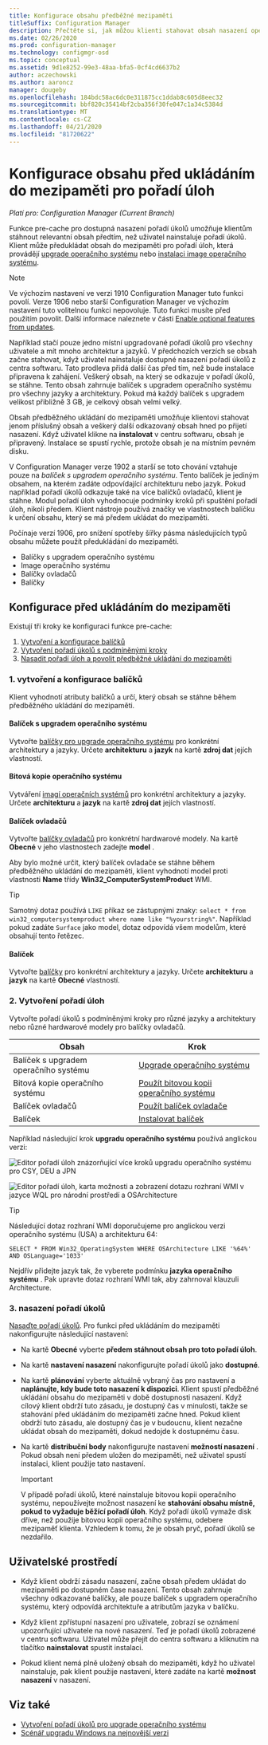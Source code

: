 ```yaml
---
title: Konfigurace obsahu předběžné mezipaměti
titleSuffix: Configuration Manager
description: Přečtěte si, jak můžou klienti stahovat obsah nasazení operačního systému, než uživatel nainstaluje pořadí úkolů.
ms.date: 02/26/2020
ms.prod: configuration-manager
ms.technology: configmgr-osd
ms.topic: conceptual
ms.assetid: 9d1e8252-99e3-48aa-bfa5-0cf4cd6637b2
author: aczechowski
ms.author: aaroncz
manager: dougeby
ms.openlocfilehash: 184bdc58ac6dc0e311875cc1ddab8c605d8eec32
ms.sourcegitcommit: bbf820c35414bf2cba356f30fe047c1a34c5384d
ms.translationtype: MT
ms.contentlocale: cs-CZ
ms.lasthandoff: 04/21/2020
ms.locfileid: "81720622"
---
```

# <a name="configure-pre-cache-content-for-task-sequences"></a>Konfigurace obsahu před ukládáním do mezipaměti pro pořadí úloh

*Platí pro: Configuration Manager (Current Branch)*

<!--1021244-->
Funkce pre-cache pro dostupná nasazení pořadí úkolů umožňuje klientům stáhnout relevantní obsah předtím, než uživatel nainstaluje pořadí úkolů. Klient může předukládat obsah do mezipaměti pro pořadí úloh, která provádějí [upgrade operačního systému](create-a-task-sequence-to-upgrade-an-operating-system.md) nebo [instalaci image operačního systému](create-a-task-sequence-to-install-an-operating-system.md).

> [!Note]  
> Ve výchozím nastavení ve verzi 1910 Configuration Manager tuto funkci povolí. Verze 1906 nebo starší Configuration Manager ve výchozím nastavení tuto volitelnou funkci nepovoluje. Tuto funkci musíte před použitím povolit. Další informace naleznete v části [Enable optional features from updates](../../core/servers/manage/install-in-console-updates.md#bkmk_options).<!--505213-->  

Například stačí pouze jedno místní upgradované pořadí úkolů pro všechny uživatele a mít mnoho architektur a jazyků. V předchozích verzích se obsah začne stahovat, když uživatel nainstaluje dostupné nasazení pořadí úkolů z centra softwaru. Tato prodleva přidá další čas před tím, než bude instalace připravena k zahájení. Veškerý obsah, na který se odkazuje v pořadí úkolů, se stáhne. Tento obsah zahrnuje balíček s upgradem operačního systému pro všechny jazyky a architektury. Pokud má každý balíček s upgradem velikost přibližně 3 GB, je celkový obsah velmi velký.

Obsah předběžného ukládání do mezipaměti umožňuje klientovi stahovat jenom příslušný obsah a veškerý další odkazovaný obsah hned po přijetí nasazení. Když uživatel klikne na **instalovat** v centru softwaru, obsah je připravený. Instalace se spustí rychle, protože obsah je na místním pevném disku.

V Configuration Manager verze 1902 a starší se toto chování vztahuje pouze na *balíček s upgradem operačního systému*. Tento balíček je jediným obsahem, na kterém zadáte odpovídající architekturu nebo jazyk. Pokud například pořadí úkolů odkazuje také na více balíčků ovladačů, klient je stáhne. Modul pořadí úloh vyhodnocuje podmínky kroků při spuštění pořadí úloh, nikoli předem. Klient nástroje používá značky ve vlastnostech balíčku k určení obsahu, který se má předem ukládat do mezipaměti.

Počínaje verzí 1906,<!--4224642--> pro snížení spotřeby šířky pásma následujících typů obsahu můžete použít předukládání do mezipaměti.

- Balíčky s upgradem operačního systému
- Image operačního systému
- Balíčky ovladačů
- Balíčky

## <a name="configure-pre-caching"></a>Konfigurace před ukládáním do mezipaměti

Existují tři kroky ke konfiguraci funkce pre-cache:

1. [Vytvoření a konfigurace balíčků](#bkmk_createpkg)
2. [Vytvoření pořadí úkolů s podmíněnými kroky](#bkmk_createts)
3. [Nasadit pořadí úloh a povolit předběžné ukládání do mezipaměti](#bkmk_deploy)


### <a name="1-create-and-configure-the-packages"></a><a name="bkmk_createpkg"></a>1. vytvoření a konfigurace balíčků

Klient vyhodnotí atributy balíčků a určí, který obsah se stáhne během předběžného ukládání do mezipaměti.  

#### <a name="os-upgrade-package"></a>Balíček s upgradem operačního systému

Vytvořte [balíčky pro upgrade operačního systému](../get-started/manage-operating-system-upgrade-packages.md) pro konkrétní architektury a jazyky. Určete **architekturu** a **jazyk** na kartě **zdroj dat** jejích vlastností.

#### <a name="os-image"></a>Bitová kopie operačního systému

Vytváření [imagí operačních systémů](../get-started/manage-operating-system-images.md) pro konkrétní architektury a jazyky. Určete **architekturu** a **jazyk** na kartě **zdroj dat** jejích vlastností.

#### <a name="driver-package"></a>Balíček ovladačů

Vytvořte [balíčky ovladačů](../get-started/manage-drivers.md#BKMK_ManagingDriverPackages) pro konkrétní hardwarové modely. Na kartě **Obecné** v jeho vlastnostech zadejte **model** .

Aby bylo možné určit, který balíček ovladače se stáhne během předběžného ukládání do mezipaměti, klient vyhodnotí model proti vlastnosti **Name** třídy **Win32_ComputerSystemProduct** WMI.

> [!TIP]
> Samotný dotaz používá `LIKE` příkaz se zástupnými znaky: `select * from win32_computersystemproduct where name like "%yourstring%"`. Například pokud zadáte `Surface` jako model, dotaz odpovídá všem modelům, které obsahují tento řetězec.<!-- 6315551 -->

#### <a name="package"></a>Balíček

Vytvořte [balíčky](../../apps/deploy-use/packages-and-programs.md) pro konkrétní architektury a jazyky. Určete **architekturu** a **jazyk** na kartě **Obecné** vlastností.


### <a name="2-create-a-task-sequence"></a><a name="bkmk_createts"></a>2. Vytvoření pořadí úloh

Vytvořte pořadí úkolů s podmíněnými kroky pro různé jazyky a architektury nebo různé hardwarové modely pro balíčky ovladačů.

|Obsah|Krok|
|---------|---------|
|Balíček s upgradem operačního systému|[Upgrade operačního systému](../understand/task-sequence-steps.md#BKMK_UpgradeOS)|
|Bitová kopie operačního systému|[Použít bitovou kopii operačního systému](../understand/task-sequence-steps.md#BKMK_ApplyOperatingSystemImage)|
|Balíček ovladačů|[Použít balíček ovladače](../understand/task-sequence-steps.md#BKMK_ApplyDriverPackage)|
|Balíček|[Instalovat balíček](../understand/task-sequence-steps.md#BKMK_InstallPackage)|

Například následující krok **upgradu operačního systému** používá anglickou verzi:  

![Editor pořadí úloh znázorňující více kroků upgradu operačního systému pro CSY, DEU a JPN](../media/precacheproperties2.png)

![Editor pořadí úloh, karta možnosti a zobrazení dotazu rozhraní WMI v jazyce WQL pro národní prostředí a OSArchitecture](../media/precacheoptions2.png)  

> [!Tip]
> Následující dotaz rozhraní WMI doporučujeme pro anglickou verzi operačního systému (USA) a architekturu 64:
>
> ```WMI
> SELECT * FROM Win32_OperatingSystem WHERE OSArchitecture LIKE '%64%' AND OSLanguage='1033'
> ```
>
> Nejdřív přidejte jazyk tak, že vyberete podmínku **jazyka operačního systému** . Pak upravte dotaz rozhraní WMI tak, aby zahrnoval klauzuli Architecture.


### <a name="3-deploy-the-task-sequence"></a><a name="bkmk_deploy"></a>3. nasazení pořadí úkolů

[Nasaďte pořadí úkolů](deploy-a-task-sequence.md). Pro funkci před ukládáním do mezipaměti nakonfigurujte následující nastavení:  

- Na kartě **Obecné** vyberte **předem stáhnout obsah pro toto pořadí úloh**.  

- Na kartě **nastavení nasazení** nakonfigurujte pořadí úkolů jako **dostupné**.  

- Na kartě **plánování** vyberte aktuálně vybraný čas pro nastavení a **naplánujte, kdy bude toto nasazení k dispozici**. Klient spustí předběžné ukládání obsahu do mezipaměti v době dostupnosti nasazení. Když cílový klient obdrží tuto zásadu, je dostupný čas v minulosti, takže se stahování před ukládáním do mezipaměti začne hned. Pokud klient obdrží tuto zásadu, ale dostupný čas je v budoucnu, klient nezačne ukládat obsah do mezipaměti, dokud nedojde k dostupnému času.  

- Na kartě **distribuční body** nakonfigurujte nastavení **možností nasazení** . Pokud obsah není předem uložen do mezipaměti, než uživatel spustí instalaci, klient použije tato nastavení.  

    > [!Important]  
    > V případě pořadí úkolů, které nainstaluje bitovou kopii operačního systému, nepoužívejte možnost nasazení ke **stahování obsahu místně, pokud to vyžaduje běžící pořadí úloh**. Když pořadí úkolů vymaže disk dříve, než použije bitovou kopii operačního systému, odebere mezipaměť klienta. Vzhledem k tomu, že je obsah pryč, pořadí úkolů se nezdařilo.<!-- SCCMDocs-PR #1338 -->


## <a name="user-experience"></a>Uživatelské prostředí

- Když klient obdrží zásadu nasazení, začne obsah předem ukládat do mezipaměti po dostupném čase nasazení. Tento obsah zahrnuje všechny odkazované balíčky, ale pouze balíček s upgradem operačního systému, který odpovídá architektuře a atributům jazyka v balíčku.  

- Když klient zpřístupní nasazení pro uživatele, zobrazí se oznámení upozorňující uživatele na nové nasazení. Teď je pořadí úkolů zobrazené v centru softwaru. Uživatel může přejít do centra softwaru a kliknutím na tlačítko **nainstalovat** spustit instalaci.  

- Pokud klient nemá plně uložený obsah do mezipaměti, když ho uživatel nainstaluje, pak klient použije nastavení, které zadáte na kartě **možnost nasazení** v nasazení.  


## <a name="see-also"></a>Viz také

- [Vytvoření pořadí úkolů pro upgrade operačního systému](create-a-task-sequence-to-upgrade-an-operating-system.md)
- [Scénář upgradu Windows na nejnovější verzi](upgrade-windows-to-the-latest-version.md)

